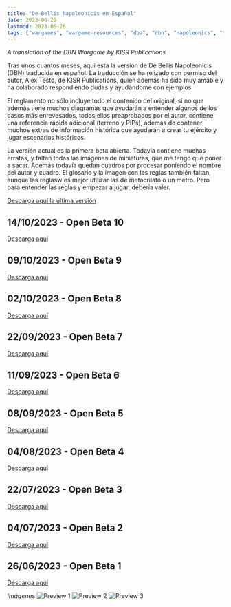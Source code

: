 ```yaml
---
title: "De Bellis Napoleonicis en Español"
date: 2023-06-26
lastmod: 2023-06-26
tags: ["wargames", "wargame-resources", "dba", "dbn", "napoleonics", "translation", "spanish"]
---
```


*A translation of the DBN Wargame by KISR Publications*

<!--more--> 

Tras unos cuantos meses, aquí esta la versión de De Bellis Napoleonicis (DBN) traducida en español. La traducción se ha relizado con permiso del autor, Alex Testo, de KISR Publications, quien además ha sido muy amable y ha colaborado respondiendo dudas y ayudándome con ejemplos.

El reglamento no sólo incluye todo el contenido del original, si no que además tiene muchos diagramas que ayudarán a entender algunos de los casos más enrevesados, todos ellos preaprobados por el autor, contiene una referencia rápida adicional (terreno y PIPs), además de contener muchos extras de información histórica que ayudarán a crear tu ejército y jugar escenarios históricos.

La versión actual es la primera beta abierta. Todavía contiene muchas erratas, y faltan todas las imágenes de miniaturas, que me tengo que poner a sacar. Además todavía quedan cuadros por procesar poniendo el nombre del autor y cuadro. El glosario y la imagen con las reglas también faltan, aunque las reglasw es mejor utilizar las de metacrilato o un metro. Pero para entender las reglas y empezar a jugar, debería valer.

[Descarga aquí la última versión](https://cloud.ajimenez.es/index.php/s/JtTyY8p4GS26mTC)

## 14/10/2023 - Open Beta 10

[Descarga aquí](https://cloud.ajimenez.es/index.php/s/JtTyY8p4GS26mTC)

## 09/10/2023 - Open Beta 9

[Descarga aquí](https://cloud.ajimenez.es/index.php/s/g4GbBW5fPMfDsAo)

## 02/10/2023 - Open Beta 8

[Descarga aquí](https://cloud.ajimenez.es/index.php/s/87e8KTt9zAqZEdr)

## 22/09/2023 - Open Beta 7

[Descarga aquí](https://cloud.ajimenez.es/index.php/s/iwTzxAF6fKojGS2)

## 11/09/2023 - Open Beta 6

[Descarga aquí](https://cloud.ajimenez.es/index.php/s/et2FHYwx44xNPms)

## 08/09/2023 - Open Beta 5

[Descarga aquí](https://cloud.ajimenez.es/index.php/s/jjtPyPz4gwYMLHb)

## 04/08/2023 - Open Beta 4

[Descarga aquí](https://cloud.ajimenez.es/index.php/s/nTnGmCJ4Js4meJc)

## 22/07/2023 - Open Beta 3

[Descarga aquí](https://cloud.ajimenez.es/index.php/s/Gw9KpiTtmPnYimg)

## 04/07/2023 - Open Beta 2 

[Descarga aquí](https://cloud.ajimenez.es/index.php/s/jNPioxGbRQx6GfN)

## 26/06/2023 - Open Beta 1

[Descarga aquí](https://cloud.ajimenez.es/index.php/s/XapDtHSJxLSba6r)

*Imágenes*
![Preview 1](https://cloud.ajimenez.es/index.php/s/4RtajHM284R8bfz/preview)
![Preview 2](https://cloud.ajimenez.es/index.php/s/ApJc9JFHra5mW68/preview)
![Preview 3](https://cloud.ajimenez.es/index.php/s/jyZFKZsDpPgjWCb/preview)
